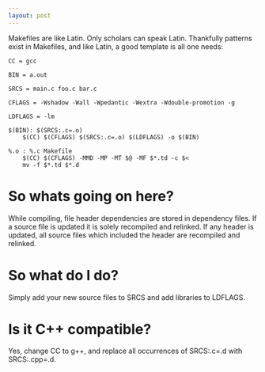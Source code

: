 ```yaml
---
layout: post
---
```


Makefiles are like Latin. Only scholars can speak Latin. Thankfully patterns exist in Makefiles,
and like Latin, a good template is all one needs:

    CC = gcc

    BIN = a.out

    SRCS = main.c foo.c bar.c

    CFLAGS = -Wshadow -Wall -Wpedantic -Wextra -Wdouble-promotion -g

    LDFLAGS = -lm

    $(BIN): $(SRCS:.c=.o)
        $(CC) $(CFLAGS) $(SRCS:.c=.o) $(LDFLAGS) -o $(BIN)

    %.o : %.c Makefile
        $(CC) $(CFLAGS) -MMD -MP -MT $@ -MF $*.td -c $<
        mv -f $*.td $*.d

# So whats going on here?

While compiling, file header dependencies are stored in dependency files. If a source file is updated
it is solely recompiled and relinked. If any header is updated, all source files which included the
header are recompiled and relinked.

# So what do I do?

Simply add your new source files to SRCS and add libraries to LDFLAGS.

# Is it C++ compatible?

Yes, change CC to g++, and replace all occurrences of SRCS:.c=.d with SRCS:.cpp=.d.
